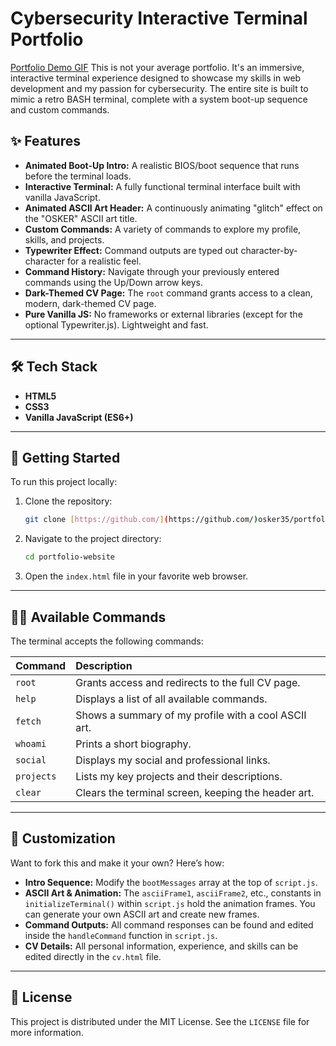 # Cybersecurity Interactive Terminal Portfolio

[Portfolio Demo GIF](https://github.com/[your-github-username]/[your-repo-name]/blob/main/demo.gif?raw=true) 
This is not your average portfolio. It's an immersive, interactive terminal experience designed to showcase my skills in web development and my passion for cybersecurity. The entire site is built to mimic a retro BASH terminal, complete with a system boot-up sequence and custom commands.

## ✨ Features

* **Animated Boot-Up Intro:** A realistic BIOS/boot sequence that runs before the terminal loads.
* **Interactive Terminal:** A fully functional terminal interface built with vanilla JavaScript.
* **Animated ASCII Art Header:** A continuously animating "glitch" effect on the "OSKER" ASCII art title.
* **Custom Commands:** A variety of commands to explore my profile, skills, and projects.
* **Typewriter Effect:** Command outputs are typed out character-by-character for a realistic feel.
* **Command History:** Navigate through your previously entered commands using the Up/Down arrow keys.
* **Dark-Themed CV Page:** The `root` command grants access to a clean, modern, dark-themed CV page.
* **Pure Vanilla JS:** No frameworks or external libraries (except for the optional Typewriter.js). Lightweight and fast.

---

## 🛠️ Tech Stack

* **HTML5**
* **CSS3**
* **Vanilla JavaScript (ES6+)**

---

## 🚀 Getting Started

To run this project locally:

1.  Clone the repository:
    ```bash
    git clone [https://github.com/](https://github.com/)osker35/portfolio-website.git
    ```
2.  Navigate to the project directory:
    ```bash
    cd portfolio-website
    ```
3.  Open the `index.html` file in your favorite web browser.

---

## 👨‍💻 Available Commands

The terminal accepts the following commands:

| Command    | Description                                          |
| :--------- | :--------------------------------------------------- |
| `root`     | Grants access and redirects to the full CV page.     |
| `help`     | Displays a list of all available commands.           |
| `fetch`    | Shows a summary of my profile with a cool ASCII art. |
| `whoami`   | Prints a short biography.                            |
| `social`   | Displays my social and professional links.           |
| `projects` | Lists my key projects and their descriptions.        |
| `clear`    | Clears the terminal screen, keeping the header art.  |

---

## 🎨 Customization

Want to fork this and make it your own? Here’s how:

* **Intro Sequence:** Modify the `bootMessages` array at the top of `script.js`.
* **ASCII Art & Animation:** The `asciiFrame1`, `asciiFrame2`, etc., constants in `initializeTerminal()` within `script.js` hold the animation frames. You can generate your own ASCII art and create new frames.
* **Command Outputs:** All command responses can be found and edited inside the `handleCommand` function in `script.js`.
* **CV Details:** All personal information, experience, and skills can be edited directly in the `cv.html` file.

---

## 📄 License

This project is distributed under the MIT License. See the `LICENSE` file for more information.
